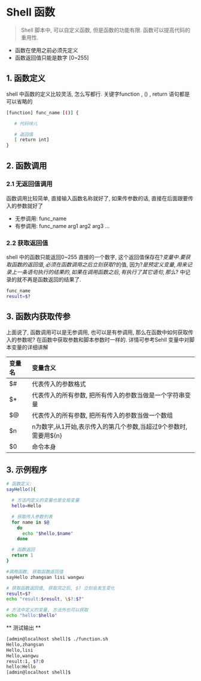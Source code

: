 # Shell 函数

> Shell 脚本中, 可以自定义函数, 但是函数的功能有限. 函数可以提高代码的重用性.

* 函数在使用之前必须先定义
* 函数返回值只能是数字 \[0~255\]

## 1. 函数定义

shell 中函数的定义比较灵活, 怎么写都行. 关键字function , \(\) , return 语句都是可以省略的

```bash
[function] func_name [()] {

   # 代码块儿

   # 返回值
   [ return int]
}
```

## 2. 函数调用

### 2.1 无返回值调用

函数调用比较简单, 直接输入函数名称就好了, 如果传参数的话, 直接在后面跟要传入的参数就好了

* 无参调用: func\_name 
* 有参调用: func\_name arg1 arg2 arg3 ...

### 2.2 获取返回值

shell 中的函数只能返回0~255 直接的一个数字, 这个返回值保存在$? 变量中. 要获取函数的返回值, 必须在函数调用之后立刻获取$?的值, 因为$? 是预定义变量,用来记录上一条语句执行的结果的, 如果在调用函数之后, 有执行了其它语句, 那么$? 中记录的就不再是函数返回的结果了.

```bash
func_name
result=$?
```

## 3. 函数内获取传参

上面说了, 函数调用可以是无参调用, 也可以是有参调用, 那么在函数中如何获取传入的参数呢? 在函数中获取参数和脚本参数时一样的. 详情可参考Sehll 变量中对脚本变量的详细讲解

| 变量名 | 变量含义 |
| :--- | :--- |
| $\# | 代表传入的参数格式 |
| $\* | 代表传入的所有参数, 把所有传入的参数当做是一个字符串变量 |
| $@ | 代表传入的所有参数, 把所有传入的参数当做一个数组 |
| $n | n为数字,从1开始,表示传入的第几个参数,当超过9个参数时,需要用${n} |
| $0 | 命令本身 |

## 3. 示例程序

```bash
# 函数定义:
sayHello(){

  # 方法内定义的变量也是全局变量
  hello=Hello

  # 获取传入参数列表
  for name in $@
    do
      echo "$hello,$name"
    done

  # 函数返回
  return 1
}

#调用函数, 获取函数返回值
sayHello zhangsan lisi wangwu

# 获取函数返回值, 获取完之后, $? 立刻会发生变化 
result=$?
echo "result:$result, \$?:$?"

# 方法中定义的变量, 方法外也可以获取
echo "hello:$hello"
```

** 测试输出 **
```bash
[admin@localhost shell]$ ./function.sh 
Hello,zhangsan
Hello,lisi
Hello,wangwu
result:1, $?:0
hello:Hello
[admin@localhost shell]$ 
```

